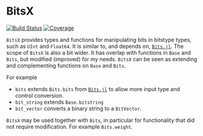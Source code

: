 # BitsX

[![Build Status](https://github.com/jlapeyre/BitsX.jl/actions/workflows/CI.yml/badge.svg?branch=main)](https://github.com/jlapeyre/BitsX.jl/actions/workflows/CI.yml?query=branch%3Amain)
[![Coverage](https://codecov.io/gh/jlapeyre/BitsX.jl/branch/main/graph/badge.svg)](https://codecov.io/gh/jlapeyre/BitsX.jl)

`BitsX` provides types and functions for manipulating bits in bitstype types, such as `UInt` and `Float64`.
It is similar to, and depends on, [`Bits.jl`](https://github.com/rfourquet/Bits.jl). The scope of `BitsX`
is also a bit wider. It has overlap with functions in `Base` and `Bits`, but modified (improved) for my needs.
`BitsX` can be seen as extending and complementing functions on `Base` and `Bits`.

For example

* `bits` extends `Bits.bits` from [`Bits.jl`](https://github.com/rfourquet/Bits.jl) to allow more input type
   and control conversion.
* `bit_string` extends `Base.bitstring`
* `bit_vector` converts a binary string to a `BitVector`.


`BitsX` may be used together with `Bits`, in particular for functionality that did not require modification.
For example `Bits.weight`.
